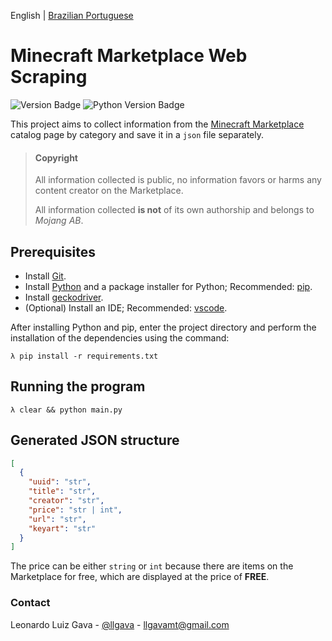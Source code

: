 English | [Brazilian Portuguese](.github/README_pt-br.md)

# Minecraft Marketplace Web Scraping
![Version Badge](https://img.shields.io/badge/version-beta--1.0-orange)
![Python Version Badge](https://img.shields.io/badge/python-3.8.6-blue)

This project aims to collect information from the [Minecraft Marketplace](https://www.minecraft.net/en-us/catalog) catalog page by category and save it in a `json` file separately. 

> #### Copyright
>
> All information collected is public, no information favors or harms any content creator on the Marketplace. 
>
> All information collected **is not** of its own authorship and belongs to *Mojang AB*. 

## Prerequisites

  * Install [Git](https://git-scm.com).
  * Install [Python](https://www.python.org/downloads/) and a package installer for Python; Recommended: [pip](https://pypi.org/project/pip/).
  * Install [geckodriver](https://github.com/mozilla/geckodriver/releases).
  * (Optional) Install an IDE; Recommended:  [vscode](https://code.visualstudio.com).

After installing Python and pip, enter the project directory and perform the installation of the dependencies using the command: 

```shell
λ pip install -r requirements.txt
```

## Running the program

```shell
λ clear && python main.py
```

## Generated JSON structure

```json
[
  {
    "uuid": "str",
    "title": "str",
    "creator": "str",
    "price": "str | int",
    "url": "str",
    "keyart": "str"
  }
]
```

The price can be either `string` or `int` because there are items on the Marketplace for free, which are displayed at the price of **FREE**. 

### Contact

Leonardo Luiz Gava - [@llgava](https://twitter.com/llgava "Leonardo Luiz Gava • Twitter") - <llgavamt@gmail.com>
